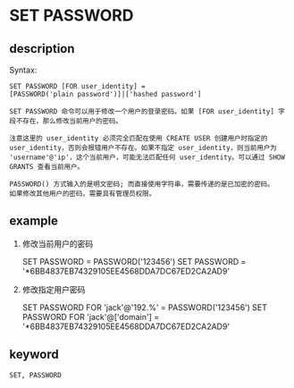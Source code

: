 <!-- 
Licensed to the Apache Software Foundation (ASF) under one
or more contributor license agreements.  See the NOTICE file
distributed with this work for additional information
regarding copyright ownership.  The ASF licenses this file
to you under the Apache License, Version 2.0 (the
"License"); you may not use this file except in compliance
with the License.  You may obtain a copy of the License at

  http://www.apache.org/licenses/LICENSE-2.0

Unless required by applicable law or agreed to in writing,
software distributed under the License is distributed on an
"AS IS" BASIS, WITHOUT WARRANTIES OR CONDITIONS OF ANY
KIND, either express or implied.  See the License for the
specific language governing permissions and limitations
under the License.
-->

# SET PASSWORD
## description

Syntax:

    SET PASSWORD [FOR user_identity] = 
    [PASSWORD('plain password')]|['hashed password']

    SET PASSWORD 命令可以用于修改一个用户的登录密码。如果 [FOR user_identity] 字段不存在，那么修改当前用户的密码。
    
    注意这里的 user_identity 必须完全匹配在使用 CREATE USER 创建用户时指定的 user_identity，否则会报错用户不存在。如果不指定 user_identity，则当前用户为 'username'@'ip'，这个当前用户，可能无法匹配任何 user_identity。可以通过 SHOW GRANTS 查看当前用户。
    
    PASSWORD() 方式输入的是明文密码; 而直接使用字符串，需要传递的是已加密的密码。
    如果修改其他用户的密码，需要具有管理员权限。

## example

1. 修改当前用户的密码
      
    SET PASSWORD = PASSWORD('123456')
    SET PASSWORD = '*6BB4837EB74329105EE4568DDA7DC67ED2CA2AD9'

2. 修改指定用户密码
   
    SET PASSWORD FOR 'jack'@'192.%' = PASSWORD('123456')
    SET PASSWORD FOR 'jack'@['domain'] = '*6BB4837EB74329105EE4568DDA7DC67ED2CA2AD9'

## keyword
    SET, PASSWORD

